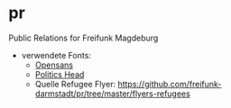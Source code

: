 pr
==

Public Relations for Freifunk Magdeburg




* verwendete Fonts: 
  * [Opensans](http://www.opensans.com/)
  * [Politics Head](http://wiki.piratenpartei.de/Datei:PoliticsHeadv1_9.zip)
  * Quelle Refugee Flyer: https://github.com/freifunk-darmstadt/pr/tree/master/flyers-refugees

